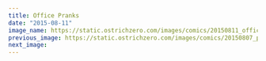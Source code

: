```yaml
---
title: Office Pranks
date: "2015-08-11"
image_name: https://static.ostrichzero.com/images/comics/20150811_officepranks.png
previous_image: https://static.ostrichzero.com/images/comics/20150807_party.png
next_image:
---
```

